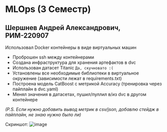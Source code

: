 # MLOps (3 Семестр)

## Шершнев Андрей Александрович, РИМ-220907

Использовал Docker контейнеры в виде виртуальных машин

* Проброшен ssh между контейнерами
* Создана инфраструктура для хранения артефактов в dvc
* Использован датасет Titanic `Да, скучновато :(`
* Установлены все необходимые библиотеки в виртуальное окружение (зависимости лежат в requirements.txt)
* Построена модель CatBoost с метрикой Accuracy (тренировка через пайплайн в dvc.yaml)
* Менял значения в датасетах, пушил/пуллил в/из dvc в другом контейнере

*(P.S. Если нужно добавить вывод метрик в csv/json, добавлю стейдж в пайплайн, не знаю нужно было ли)*

Скриншот:
![image](https://github.com/DenkingOfficial/mlops/assets/38957619/f473f136-d770-4a1c-80c1-226fd372f771)
